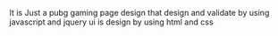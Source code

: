 It is Just a pubg gaming page design that design and validate by using javascript and jquery ui is design by using html and css 
